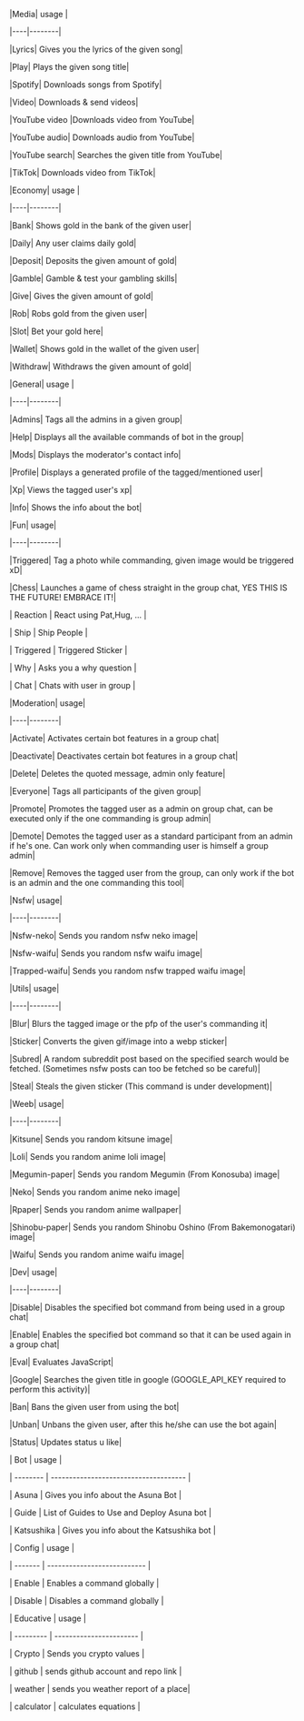 |Media| usage | 

|----|--------| 

|Lyrics| Gives you the lyrics of the given song|

|Play| Plays the given song title|

|Spotify|  Downloads songs from Spotify| 

|Video| Downloads & send videos|

|YouTube video |Downloads video from YouTube| 

|YouTube audio| Downloads audio from YouTube|

|YouTube search| Searches the given title from YouTube| 

|TikTok| Downloads video from TikTok|

|Economy| usage |

|----|--------|

|Bank| Shows gold in the bank of the given user|

|Daily| Any user claims daily gold|

|Deposit| Deposits the given amount of gold|

|Gamble| Gamble & test your gambling skills|

|Give| Gives the given amount of gold|

|Rob| Robs gold from the given user|

|Slot| Bet your gold here|

|Wallet| Shows gold in the wallet of the given user|

|Withdraw| Withdraws the given amount of gold|

|General| usage |

|----|--------|

|Admins| Tags all the admins in a given group|

|Help| Displays all the available commands of bot in the group|

|Mods| Displays the moderator's contact info|

|Profile| Displays a generated profile of the tagged/mentioned user|

|Xp| Views the tagged user's xp|

|Info| Shows the info about the bot|

|Fun| usage|

|----|--------|

|Triggered| Tag a photo while commanding, given image would be triggered xD|

|Chess| Launches a game of chess straight in the group chat, YES THIS IS THE FUTURE! EMBRACE IT!|

| Reaction  | React using Pat,Hug, ... |

| Ship      | Ship People              |

| Triggered | Triggered Sticker        |

| Why       | Asks you a why question  |

| Chat      | Chats with user in group |


|Moderation| usage|

|----|--------|

|Activate| Activates certain bot features in a group chat|

|Deactivate| Deactivates certain bot features in a group chat|

|Delete| Deletes the quoted message, admin only feature|

|Everyone| Tags all participants of the given group|

|Promote| Promotes the tagged user as a admin on group chat, can be executed only if the one commanding is group admin|

|Demote| Demotes the tagged user as a standard participant from an admin if he's one. Can work only when commanding user is himself a group admin|

|Remove| Removes the tagged user from the group, can only work if the bot is an admin and the one commanding this tool|



|Nsfw| usage|

|----|--------|

|Nsfw-neko| Sends you random nsfw neko image|

|Nsfw-waifu| Sends you random nsfw waifu image|

|Trapped-waifu| Sends you random nsfw trapped waifu image|



|Utils| usage|

|----|--------|

|Blur| Blurs the tagged image or the pfp of the user's commanding it|

|Sticker| Converts the given gif/image into a webp sticker|

|Subred| A random subreddit post based on the specified search would be fetched. (Sometimes nsfw posts can too be fetched so be careful)|

|Steal| Steals the given sticker (This command is under development)|



|Weeb| usage|

|----|--------|

|Kitsune| Sends you random kitsune image|

|Loli| Sends you random anime loli image|

|Megumin-paper| Sends you random Megumin (From Konosuba) image|

|Neko| Sends you random anime neko image|

|Rpaper| Sends you random anime wallpaper|

|Shinobu-paper| Sends you random Shinobu Oshino (From Bakemonogatari) image|

|Waifu| Sends you random anime waifu image|



|Dev| usage|

|----|--------|

|Disable| Disables the specified bot command from being used in a group chat|

|Enable| Enables the specified bot command so that it can be used again in a group chat|

|Eval| Evaluates JavaScript|

|Google| Searches the given title in google (GOOGLE_API_KEY required to perform this activity)| 

|Ban| Bans the given user from using the bot|

|Unban| Unbans the given user, after this he/she can use the bot again|

|Status| Updates status u like|



| Bot      | usage                                 |

| -------- | ------------------------------------- |

| Asuna  | Gives you info about the Asuna Bot  |

| Guide    | List of Guides to Use and Deploy Asuna bot |

| Katsushika | Gives you info about the Katsushika bot |

| Config  | usage                       |

| ------- | --------------------------- |

| Enable  | Enables a command globally  |

| Disable | Disables a command globally |



| Educative | usage                   |

| --------- | ----------------------- |

| Crypto    | Sends you crypto values |

| github | sends github account and repo link |

| weather | sends you weather report of a place|

| calculator | calculates equations |

